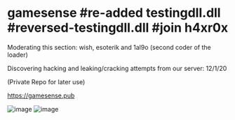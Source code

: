 # gamesense #re-added testingdll.dll #reversed-testingdll.dll #join h4xr0x
Moderating this section: wish, esoterik and 1al9o (second coder of the loader) 

Discovering hacking and leaking/cracking attempts from our server: 12/1/20

(Private Repo for later use)

https://gamesense.pub

![image](https://user-images.githubusercontent.com/65768277/116949138-fc914880-ac46-11eb-8dc2-240ada177971.png)
![image](https://user-images.githubusercontent.com/65768277/116949496-ffd90400-ac47-11eb-9b70-d67ac8fd2aee.png)
